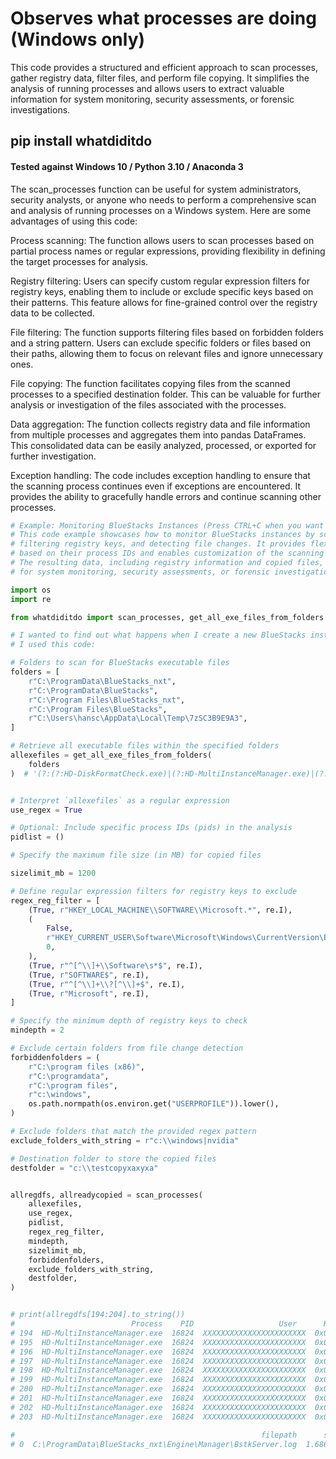 # Observes what processes are doing (Windows only)

This code provides a structured and efficient approach to scan processes, gather registry data, filter files, and perform file copying. 
It simplifies the analysis of running processes and allows 
users to extract valuable information for system monitoring, security assessments, or forensic investigations.

## pip install whatdiditdo


#### Tested against Windows 10 / Python 3.10 / Anaconda 3

The scan_processes function can be useful for system administrators, security analysts, or anyone who needs to perform a comprehensive scan and analysis of running processes on a Windows system. Here are some advantages of using this code:

Process scanning: The function allows users to scan processes based on partial process names or regular expressions, providing flexibility in defining the target processes for analysis.

Registry filtering: Users can specify custom regular expression filters for registry keys, enabling them to include or exclude specific keys based on their patterns. This feature allows for fine-grained control over the registry data to be collected.

File filtering: The function supports filtering files based on forbidden folders and a string pattern. Users can exclude specific folders or files based on their paths, allowing them to focus on relevant files and ignore unnecessary ones.

File copying: The function facilitates copying files from the scanned processes to a specified destination folder. This can be valuable for further analysis or investigation of the files associated with the processes.

Data aggregation: The function collects registry data and file information from multiple processes and aggregates them into pandas DataFrames. This consolidated data can be easily analyzed, processed, or exported for further investigation.

Exception handling: The code includes exception handling to ensure that the scanning process continues even if exceptions are encountered. It provides the ability to gracefully handle errors and continue scanning other processes.



```python
# Example: Monitoring BlueStacks Instances (Press CTRL+C when you want to stop the observation)
# This code example showcases how to monitor BlueStacks instances by scanning specific folders for executable files,
# filtering registry keys, and detecting file changes. It provides flexibility in including or excluding processes
# based on their process IDs and enables customization of the scanning process through various parameters.
# The resulting data, including registry information and copied files, can be further analyzed or utilized
# for system monitoring, security assessments, or forensic investigations.

import os
import re

from whatdiditdo import scan_processes, get_all_exe_files_from_folders

# I wanted to find out what happens when I create a new BlueStacks instance, so
# I used this code:

# Folders to scan for BlueStacks executable files
folders = [
    r"C:\ProgramData\BlueStacks_nxt",
    r"C:\ProgramData\BlueStacks",
    r"C:\Program Files\BlueStacks_nxt",
    r"C:\Program Files\BlueStacks",
    r"C:\Users\hansc\AppData\Local\Temp\7zSC3B9E9A3",
]

# Retrieve all executable files within the specified folders
allexefiles = get_all_exe_files_from_folders(
    folders
)  # '(?:(?:HD-DiskFormatCheck.exe)|(?:HD-MultiInstanceManager.exe)|(?:BstkVMMgr.exe)|(?:HD-DiskCompaction.exe)|(?:HD-Player.exe)|(?:HD-CheckCpu.exe)|(?:HD-Hvutl.exe)|(?:HD-Agent.exe)|(?:HD-XapkHandler.exe)|(?:Bluestacks.exe)|(?:HD-DataManager.exe)|(?:HD-GLCheck.exe)|(?:HD-ComRegistrar.exe)|(?:HD-Aapt.exe)|(?:HD-GuestCommandRunner.exe)|(?:HD-Adb.exe)|(?:HD-LogCollector.exe)|(?:HD-ConfigHttpProxy.exe)|(?:HD-ForceGPU.exe)|(?:HD-SslCertificateTool.exe)|(?:HD-QuitMultiInstall.exe)|(?:BlueStacksAppplayerWeb.exe)|(?:BstkSVC.exe)|(?:HD-VmManager.exe)|(?:BlueStacksUninstaller.exe)|(?:HD-ApkHandler.exe)|(?:BlueStacksHelper.exe)|(?:HD-ServiceInstaller.exe)|(?:HD-png2ico.exe)|(?:HD-RunApp.exe)|(?:DiskCompactionTool.exe)|(?:HD-Quit.exe)|(?:7zr.exe))'


# Interpret `allexefiles` as a regular expression
use_regex = True

# Optional: Include specific process IDs (pids) in the analysis
pidlist = ()

# Specify the maximum file size (in MB) for copied files

sizelimit_mb = 1200

# Define regular expression filters for registry keys to exclude
regex_reg_filter = [
    (True, r"HKEY_LOCAL_MACHINE\\SOFTWARE\\Microsoft.*", re.I),
    (
        False,
        r"HKEY_CURRENT_USER\Software\Microsoft\Windows\CurrentVersion\Explorer",
        0,
    ),
    (True, r"^[^\\]+\\Software\s*$", re.I),
    (True, r"SOFTWARE$", re.I),
    (True, r"^[^\\]+\\?[^\\]+$", re.I),
    (True, r"Microsoft", re.I),
]

# Specify the minimum depth of registry keys to check
mindepth = 2

# Exclude certain folders from file change detection
forbiddenfolders = (
    r"C:\program files (x86)",
    r"C:\programdata",
    r"C:\program files",
    r"c:\windows",
    os.path.normpath(os.environ.get("USERPROFILE")).lower(),
)

# Exclude folders that match the provided regex pattern
exclude_folders_with_string = r"c:\\windows|nvidia"

# Destination folder to store the copied files
destfolder = "c:\\testcopyxaxyxa"


allregdfs, allreadycopied = scan_processes(
    allexefiles,
    use_regex,
    pidlist,
    regex_reg_filter,
    mindepth,
    sizelimit_mb,
    forbiddenfolders,
    exclude_folders_with_string,
    destfolder,
)


# print(allregdfs[194:204].to_string())
#                          Process    PID                   User      Handle Type ShareFlags                                                                      Name                                                AccessMask                                                                                                               aa_regkey       aa_key aa_type                           aa_value  aa_id       aa_time
# 194  HD-MultiInstanceManager.exe  16824  XXXXXXXXXXXXXXXXXXXXXXX  0x000008BC  Key             HKLM\SYSTEM\ControlSet001\Services\WinSock2\Parameters\Protocol_Catalog9  READ_CONTROL|DELETE|WRITE_DAC|WRITE_OWNER|KEY_ALL_ACCESS    HKEY_LOCAL_MACHINE\SYSTEM\ControlSet001\Services\WinSock2\Parameters\NameSpace_Catalog5\Catalog_Entries\000000000006  LibraryPath  REG_SZ   %SystemRoot%\system32\NLAapi.dll     11  1.686274e+09
# 195  HD-MultiInstanceManager.exe  16824  XXXXXXXXXXXXXXXXXXXXXXX  0x000008BC  Key             HKLM\SYSTEM\ControlSet001\Services\WinSock2\Parameters\Protocol_Catalog9  READ_CONTROL|DELETE|WRITE_DAC|WRITE_OWNER|KEY_ALL_ACCESS    HKEY_LOCAL_MACHINE\SYSTEM\ControlSet001\Services\WinSock2\Parameters\NameSpace_Catalog5\Catalog_Entries\000000000007  LibraryPath  REG_SZ   %SystemRoot%\system32\wshbth.dll     11  1.686274e+09
# 196  HD-MultiInstanceManager.exe  16824  XXXXXXXXXXXXXXXXXXXXXXX  0x000008BC  Key             HKLM\SYSTEM\ControlSet001\Services\WinSock2\Parameters\Protocol_Catalog9  READ_CONTROL|DELETE|WRITE_DAC|WRITE_OWNER|KEY_ALL_ACCESS               HKEY_LOCAL_MACHINE\SYSTEM\ControlSet001\Services\WinSock2\Parameters\NameSpace_Catalog5\Catalog_Entries64                                                             11  1.686274e+09
# 197  HD-MultiInstanceManager.exe  16824  XXXXXXXXXXXXXXXXXXXXXXX  0x000008BC  Key             HKLM\SYSTEM\ControlSet001\Services\WinSock2\Parameters\Protocol_Catalog9  READ_CONTROL|DELETE|WRITE_DAC|WRITE_OWNER|KEY_ALL_ACCESS  HKEY_LOCAL_MACHINE\SYSTEM\ControlSet001\Services\WinSock2\Parameters\NameSpace_Catalog5\Catalog_Entries64\000000000001  LibraryPath  REG_SZ  %SystemRoot%\system32\napinsp.dll     11  1.686274e+09
# 198  HD-MultiInstanceManager.exe  16824  XXXXXXXXXXXXXXXXXXXXXXX  0x000008BC  Key             HKLM\SYSTEM\ControlSet001\Services\WinSock2\Parameters\Protocol_Catalog9  READ_CONTROL|DELETE|WRITE_DAC|WRITE_OWNER|KEY_ALL_ACCESS  HKEY_LOCAL_MACHINE\SYSTEM\ControlSet001\Services\WinSock2\Parameters\NameSpace_Catalog5\Catalog_Entries64\000000000002  LibraryPath  REG_SZ  %SystemRoot%\system32\pnrpnsp.dll     11  1.686274e+09
# 199  HD-MultiInstanceManager.exe  16824  XXXXXXXXXXXXXXXXXXXXXXX  0x000008BC  Key             HKLM\SYSTEM\ControlSet001\Services\WinSock2\Parameters\Protocol_Catalog9  READ_CONTROL|DELETE|WRITE_DAC|WRITE_OWNER|KEY_ALL_ACCESS  HKEY_LOCAL_MACHINE\SYSTEM\ControlSet001\Services\WinSock2\Parameters\NameSpace_Catalog5\Catalog_Entries64\000000000003  LibraryPath  REG_SZ  %SystemRoot%\system32\pnrpnsp.dll     11  1.686274e+09
# 200  HD-MultiInstanceManager.exe  16824  XXXXXXXXXXXXXXXXXXXXXXX  0x000008BC  Key             HKLM\SYSTEM\ControlSet001\Services\WinSock2\Parameters\Protocol_Catalog9  READ_CONTROL|DELETE|WRITE_DAC|WRITE_OWNER|KEY_ALL_ACCESS  HKEY_LOCAL_MACHINE\SYSTEM\ControlSet001\Services\WinSock2\Parameters\NameSpace_Catalog5\Catalog_Entries64\000000000004  LibraryPath  REG_SZ  %SystemRoot%\System32\mswsock.dll     11  1.686274e+09
# 201  HD-MultiInstanceManager.exe  16824  XXXXXXXXXXXXXXXXXXXXXXX  0x000008BC  Key             HKLM\SYSTEM\ControlSet001\Services\WinSock2\Parameters\Protocol_Catalog9  READ_CONTROL|DELETE|WRITE_DAC|WRITE_OWNER|KEY_ALL_ACCESS  HKEY_LOCAL_MACHINE\SYSTEM\ControlSet001\Services\WinSock2\Parameters\NameSpace_Catalog5\Catalog_Entries64\000000000005  LibraryPath  REG_SZ   %SystemRoot%\System32\winrnr.dll     11  1.686274e+09
# 202  HD-MultiInstanceManager.exe  16824  XXXXXXXXXXXXXXXXXXXXXXX  0x000008BC  Key             HKLM\SYSTEM\ControlSet001\Services\WinSock2\Parameters\Protocol_Catalog9  READ_CONTROL|DELETE|WRITE_DAC|WRITE_OWNER|KEY_ALL_ACCESS  HKEY_LOCAL_MACHINE\SYSTEM\ControlSet001\Services\WinSock2\Parameters\NameSpace_Catalog5\Catalog_Entries64\000000000006  LibraryPath  REG_SZ   %SystemRoot%\system32\NLAapi.dll     11  1.686274e+09
# 203  HD-MultiInstanceManager.exe  16824  XXXXXXXXXXXXXXXXXXXXXXX  0x000008BC  Key             HKLM\SYSTEM\ControlSet001\Services\WinSock2\Parameters\Protocol_Catalog9  READ_CONTROL|DELETE|WRITE_DAC|WRITE_OWNER|KEY_ALL_ACCESS  HKEY_LOCAL_MACHINE\SYSTEM\ControlSet001\Services\WinSock2\Parameters\NameSpace_Catalog5\Catalog_Entries64\000000000007  LibraryPath  REG_SZ   %SystemRoot%\system32\wshbth.dll     11  1.686274e+09

#                                                       filepath      st_atime          st_atime_ns      st_ctime          st_ctime_ns      st_dev st_file_attributes st_gid             st_ino st_mode      st_mtime          st_mtime_ns st_nlink st_reparse_tag st_size st_uid
# 0  C:\ProgramData\BlueStacks_nxt\Engine\Manager\BstkServer.log  1.686274e+09  1686274447539238400  1.684418e+09  1684418198786032700  3067733448                 32      0  44191571343922300   33206  1.686274e+09  1686274447539238400        1              0    4271      0

```	